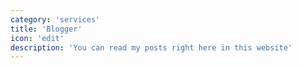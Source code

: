 ```yaml
---
category: 'services'
title: 'Blogger'
icon: 'edit'
description: 'You can read my posts right here in this website'
---
```

